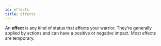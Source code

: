 ```yaml
---
id: effects
title: Effects
---
```


An **effect** is any kind of status that affects your warrior. They're generally
applied by actions and can have a positive or negative impact. Most effects are
temporary.
